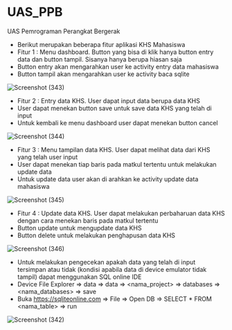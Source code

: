 # UAS_PPB
UAS Pemrograman Perangkat Bergerak

- Berikut merupakan beberapa fitur aplikasi KHS Mahasiswa 
- Fitur 1 : Menu dashboard. Button yang bisa di klik hanya button entry data dan button tampil. Sisanya hanya berupa hiasan saja
- Button entry akan mengarahkan user ke activity entry data mahasiswa
- Button tampil akan mengarahkan user ke activity baca sqlite

![Screenshot (343)](https://user-images.githubusercontent.com/114632917/210790704-a8039218-9ac6-4f9d-92d4-e30cb3333b49.png)

- Fitur 2 : Entry data KHS. User dapat input data berupa data KHS
- User dapat menekan button save untuk save data KHS yang telah di input
- Untuk kembali ke menu dashboard user dapat menekan button cancel

![Screenshot (344)](https://user-images.githubusercontent.com/114632917/210791491-7dada0c7-c7a3-4572-b8bf-bc3800555ca3.png)

- Fitur 3 : Menu tampilan data KHS. User dapat melihat data dari KHS yang telah user input
- User dapat menekan tiap baris pada matkul tertentu untuk melakukan update data
- Untuk update data user akan di arahkan ke activity update data mahasiswa

![Screenshot (345)](https://user-images.githubusercontent.com/114632917/210793238-6467a070-c926-4c42-b17a-9325d1b2df59.png)

- Fitur 4 : Update data KHS. User dapat melakukan perbaharuan data KHS dengan cara menekan baris pada matkul tertentu
- Button update untuk mengupdate data KHS
- Button delete untuk melakukan penghapusan data KHS

![Screenshot (346)](https://user-images.githubusercontent.com/114632917/210794296-8ed57929-e2bf-47ba-bed6-ce4e02a34b67.png)

- Untuk melakukan pengecekan apakah data yang telah di input tersimpan atau tidak (kondisi apabila data di device emulator tidak tampil) dapat menggunakan SQL online IDE 
- Device File Explorer => data => data => <nama_project> => databases => <nama_databases> => save
- Buka https://sqliteonline.com => File => Open DB => SELECT * FROM <nama_table> => run

![Screenshot (342)](https://user-images.githubusercontent.com/114632917/210795056-8747ea08-c06e-4692-b64f-640ee5676fb2.png)

